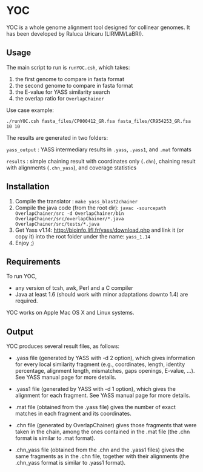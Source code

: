 YOC
===

YOC is a whole genome alignment tool designed for collinear genomes.
It has been developed by Raluca Uricaru (LIRMM/LaBRI).

Usage
-----

The main script to run is `runYOC.csh`, which takes:

1. the first genome to compare in fasta format
2. the second genome to compare in fasta format
3. the E-value for YASS similarity search
4. the overlap ratio for `OverlapChainer`

Use case example:

```
./runYOC.csh fasta_files/CP000412_GR.fsa fasta_files/CR954253_GR.fsa 10 10
```

The results are generated in two folders:

`yass_output`
: YASS intermediary results in `.yass`, `.yass1`, and `.mat` formats

`results`
: simple chaining result with coordinates only (`.chn`), chaining result with alignments (`.chn_yass`), and coverage statistics


Installation
------------

1. Compile the translator : `make yass_blast2chainer`
2. Compile the java code (from the root dir): `javac -sourcepath OverlapChainer/src -d OverlapChainer/bin OverlapChainer/src/overlapChainer/*.java OverlapChainer/src/tests/*.java`
3. Get Yass v1.14: <http://bioinfo.lifl.fr/yass/download.php> and link it (or copy it) into the root folder under the name: `yass_1.14` 
5. Enjoy ;)


Requirements
------------

To run YOC,
- any version of tcsh, awk, Perl and a C compiler
- Java at least 1.6 (should work with minor adaptations downto 1.4)
are required.

YOC works on Apple Mac OS X and Linux systems.


Output
------

YOC produces several result files, as follows:

- .yass file (generated by YASS with -d 2 option), which gives information for every local similarity fragment (e.g., coordinates, length, identity percentage, alignment length, mismatches, gaps openings, E-value, ...). See YASS manual page for more details.

- .yass1 file (generated by YASS with -d 1 option), which gives the alignment for each fragment. See YASS manual page for more details.

- .mat file (obtained from the .yass file) gives the number of exact matches in each fragment and its coordinates.

- .chn file (generated by OverlapChainer) gives those fragments that were taken in the chain, among the ones contained in the .mat file (the .chn format is similar to .mat format).

- .chn_yass file (obtained from the .chn and the .yass1 files) gives the same fragments as in the .chn file, together with their alignments (the .chn_yass format is similar to .yass1 format).